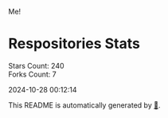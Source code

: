 Me!

# Respositories Stats
Stars Count: 240  
Forks Count: 7

2024-10-28 00:12:14  

This README is automatically generated by [🐰](https://github.com/rnitta/rnitta).
